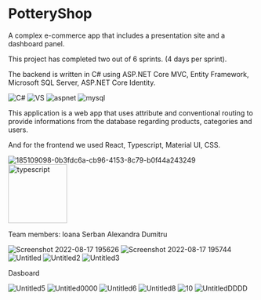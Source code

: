 # PotteryShop

A complex e-commerce app that includes a presentation site and a dashboard panel.

This project has completed two out of 6 sprints. (4 days per sprint).

The backend is written in C# using ASP.NET Core MVC, Entity Framework, Microsoft SQL Server, ASP.NET Core Identity.

![C#](https://user-images.githubusercontent.com/89579316/185113100-f71d180a-1f64-449c-be0e-e7a5b2d406e5.jpg)
![VS](https://user-images.githubusercontent.com/89579316/185113105-c6b9943b-79ec-45bd-b1c5-1f7ab0d37d22.jpg)
![aspnet](https://user-images.githubusercontent.com/89579316/185113117-f7a60d62-d633-4d8e-bf97-4ba70cababfd.jpg)
![mysql](https://user-images.githubusercontent.com/89579316/185114266-30cadf70-0f81-4c8b-a58f-a3a316f1f47b.jpg)

This application is a web app that uses attribute and conventional routing to provide informations from the database regarding products, 
categories and users.

And for the frontend we used React, Typescript, Material UI, CSS.

![185109098-0b3fdc6a-cb96-4153-8c79-b0f44a243249](https://user-images.githubusercontent.com/86601701/185206745-26e11146-ab2c-430a-ad62-36f228fda19e.jpg)
<img width="120" alt="typescript" src="https://user-images.githubusercontent.com/86601701/185207961-360648a0-999d-4be6-8367-e11e44688e48.png">

Team members:
Ioana Serban 
Alexandra Dumitru


![Screenshot 2022-08-17 195626](https://user-images.githubusercontent.com/89388372/185232491-aacb7f2c-770f-4c60-9dfe-903ea13207cc.png)
![Screenshot 2022-08-17 195744](https://user-images.githubusercontent.com/89388372/185232609-ddc2c038-ff60-4273-a2fd-c84e935b0693.png)
![Untitled](https://user-images.githubusercontent.com/89388372/185232619-0a4867be-cff1-434e-b4f9-e0cdda129f0c.png)
![Untitled2](https://user-images.githubusercontent.com/89388372/185232626-73a25cb1-50c1-48e5-98ef-4e193ce5824c.png)
![Untitled3](https://user-images.githubusercontent.com/89388372/185236920-2892cd5f-7232-46a3-b0bf-7727a8a501cb.png)

Dasboard

![Untitled5](https://user-images.githubusercontent.com/89388372/185236959-4a481317-8e8d-438e-9c77-53d1d676c0b5.png)
![Untitled0000](https://user-images.githubusercontent.com/89388372/185237900-038e3bf5-7aa1-4156-896c-c90422d9c8a2.png)
![Untitled6](https://user-images.githubusercontent.com/89388372/185236978-ba33182a-3ba6-4173-8700-debfa4d48734.png)
![Untitled8](https://user-images.githubusercontent.com/89388372/185237384-a9c78618-79dc-4107-aa63-565a3f07eb65.png)
![10](https://user-images.githubusercontent.com/89388372/185237396-1fdbee0a-320d-4136-be3d-21b3ed9c10ae.png)
![UntitledDDDD](https://user-images.githubusercontent.com/89388372/185237410-36fec5b3-11e4-4cf0-be2b-83a10d0ad592.png)
